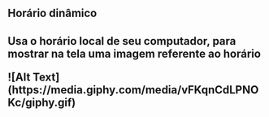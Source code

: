 <h2>Horário dinâmico<h2>
<p>Usa o horário local de seu computador, para mostrar na tela uma imagem referente ao horário<p>
![Alt Text](https://media.giphy.com/media/vFKqnCdLPNOKc/giphy.gif)

